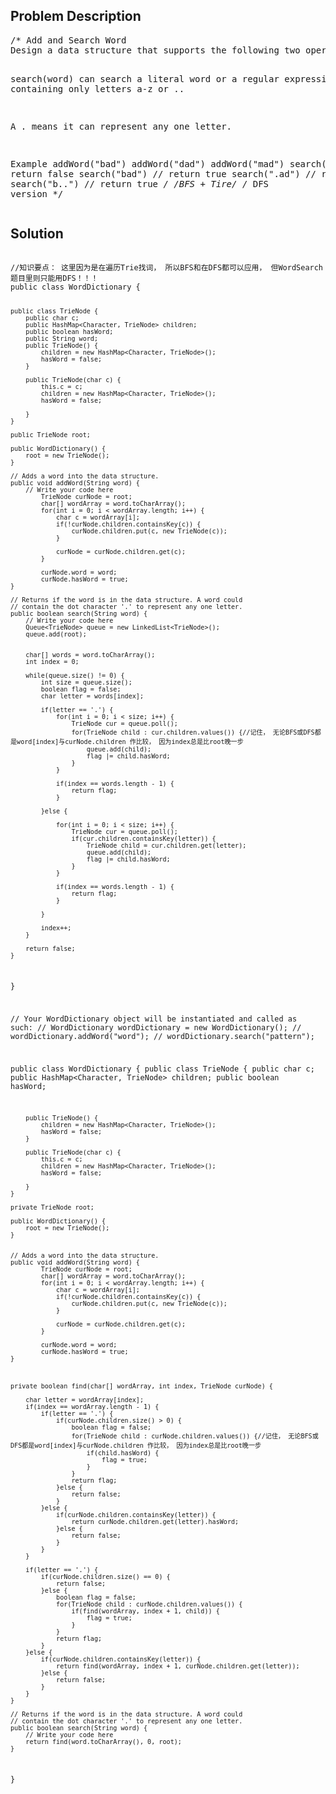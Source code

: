 <!--
<style>
  body { font-family: Arial, sans-serif; }
  .container { max-width: 100%; margin: 0 auto; padding: 10px; }
  .comment-block { background-color: #f9f9f9; padding: 10px; border-left: 5px solid #ccc; max-width: 50%; margin: 20px auto; overflow-wrap: break-word; white-space: pre-wrap; }
  .code-block { background-color: #f4f4f4; padding: 10px; border: 1px solid #ddd; max-width: 50%; margin: 20px auto; overflow-wrap: break-word; white-space: pre-wrap; }
</style>
-->

<div class='container'>
<h2>Problem Description</h2>
<div class='comment-block'>
<pre>
/* Add and Search Word
Design a data structure that supports the following two operations: addWord(word) and search(word)

search(word) can search a literal word or a regular expression string containing only letters a-z or ..

A . means it can represent any one letter.

Example
addWord("bad")
addWord("dad")
addWord("mad")
search("pad")  // return false
search("bad")  // return true
search(".ad")  // return true
search("b..")  // return true
*/
/*BFS + Tire*/
/* DFS version
*/
</pre>
</div>

<h2>Solution</h2>
<div class='code-block'>
<pre><code class='language-java'>
//知识要点： 这里因为是在遍历Trie找词， 所以BFS和在DFS都可以应用， 但WordSearch题目里则只能用DFS！！！
public class WordDictionary {
    
    public class TrieNode {
        public char c;
        public HashMap<Character, TrieNode> children;
        public boolean hasWord;
        public String word;
        public TrieNode() {
            children = new HashMap<Character, TrieNode>();
            hasWord = false;
        }
        
        public TrieNode(char c) {
            this.c = c;
            children = new HashMap<Character, TrieNode>();
            hasWord = false;
            
        }
    }
    
    public TrieNode root;
    
    public WordDictionary() {
        root = new TrieNode();
    }

    // Adds a word into the data structure.
    public void addWord(String word) {
        // Write your code here
            TrieNode curNode = root;
            char[] wordArray = word.toCharArray();
            for(int i = 0; i < wordArray.length; i++) {
                char c = wordArray[i];
                if(!curNode.children.containsKey(c)) {
                    curNode.children.put(c, new TrieNode(c));
                }
                
                curNode = curNode.children.get(c);
            }
            
            curNode.word = word;
            curNode.hasWord = true;
    }

    // Returns if the word is in the data structure. A word could
    // contain the dot character '.' to represent any one letter.
    public boolean search(String word) {
        // Write your code here
        Queue<TrieNode> queue = new LinkedList<TrieNode>();
        queue.add(root);
        
        
        char[] words = word.toCharArray();
        int index = 0;
        
        while(queue.size() != 0) {
            int size = queue.size();
            boolean flag = false;
            char letter = words[index];
            
            if(letter == '.') {
                for(int i = 0; i < size; i++) {
                    TrieNode cur = queue.poll();
                    for(TrieNode child : cur.children.values()) {//记住， 无论BFS或DFS都是word[index]与curNode.children 作比较， 因为index总是比root晚一步
                        queue.add(child);
                        flag |= child.hasWord;
                    }
                }
                
                if(index == words.length - 1) {
                    return flag;
                }
                
            }else {
                
                for(int i = 0; i < size; i++) {
                    TrieNode cur = queue.poll();
                    if(cur.children.containsKey(letter)) {
                        TrieNode child = cur.children.get(letter);
                        queue.add(child);
                        flag |= child.hasWord;
                    }
                }
                
                if(index == words.length - 1) {
                    return flag;
                }
            
            }
            
            index++;
        }
        
        return false;
    }
}

// Your WordDictionary object will be instantiated and called as such:
// WordDictionary wordDictionary = new WordDictionary();
// wordDictionary.addWord("word");
// wordDictionary.search("pattern");



public class WordDictionary {
    public class TrieNode {
        public char c;
        public HashMap<Character, TrieNode> children;
        public boolean hasWord;
        
        public TrieNode() {
            children = new HashMap<Character, TrieNode>();
            hasWord = false;
        }
        
        public TrieNode(char c) {
            this.c = c;
            children = new HashMap<Character, TrieNode>();
            hasWord = false;
            
        }
    }
    
    private TrieNode root;
    
    public WordDictionary() {
        root = new TrieNode();
    }
    

    // Adds a word into the data structure.
    public void addWord(String word) {
            TrieNode curNode = root;
            char[] wordArray = word.toCharArray();
            for(int i = 0; i < wordArray.length; i++) {
                char c = wordArray[i];
                if(!curNode.children.containsKey(c)) {
                    curNode.children.put(c, new TrieNode(c));
                }
                
                curNode = curNode.children.get(c);
            }
            
            curNode.word = word;
            curNode.hasWord = true;
    }



    private boolean find(char[] wordArray, int index, TrieNode curNode) {
        
        char letter = wordArray[index];
        if(index == wordArray.length - 1) {
            if(letter == '.') {
                if(curNode.children.size() > 0) {
                    boolean flag = false;
                    for(TrieNode child : curNode.children.values()) {//记住， 无论BFS或DFS都是word[index]与curNode.children 作比较， 因为index总是比root晚一步
                        if(child.hasWord) {
                            flag = true;
                        }
                    }
                    return flag;
                }else {
                    return false;
                }
            }else {
                if(curNode.children.containsKey(letter)) {
                    return curNode.children.get(letter).hasWord;
                }else {
                    return false;
                }
            }
        }
        
        if(letter == '.') {
            if(curNode.children.size() == 0) {
                return false;
            }else {
                boolean flag = false;
                for(TrieNode child : curNode.children.values()) {
                    if(find(wordArray, index + 1, child)) {
                        flag = true;
                    }
                }
                return flag;
            }
        }else {
            if(curNode.children.containsKey(letter)) {
                return find(wordArray, index + 1, curNode.children.get(letter));
            }else {
                return false;
            }
        }
    }
    
    // Returns if the word is in the data structure. A word could
    // contain the dot character '.' to represent any one letter.
    public boolean search(String word) {
        // Write your code here
        return find(word.toCharArray(), 0, root);
    }
}

</code></pre>
</div>
</div>
